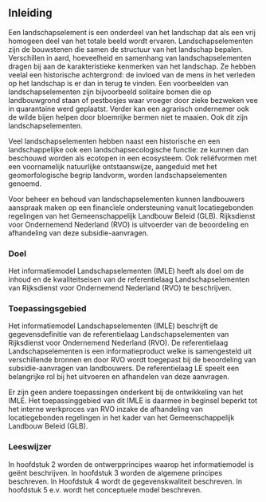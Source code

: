 Inleiding
---------

Een landschapselement is een onderdeel van het landschap dat als een vrij
homogeen deel van het totale beeld wordt ervaren. Landschapselementen zijn de
bouwstenen die samen de structuur van het landschap bepalen. Verschillen in
aard, hoeveelheid en samenhang van landschapselementen dragen bij aan de
karakteristieke kenmerken van het landschap. Ze hebben veelal een historische
achtergrond: de invloed van de mens in het verleden op het landschap is er dan
in terug te vinden. Een voorbeelden van landschapselementen zijn bijvoorbeeld 
solitaire bomen die op landbouwgrond staan of pestbosjes waar vroeger door zieke 
bezweken vee in quarantaine werd geplaatst. Verder kan een agrarisch ondernemer 
ook de wilde bijen helpen door bloemrijke bermen niet te maaien. Ook dit zijn landschapselementen.

Veel landschapselementen hebben naast een historische en een landschappelijke
ook een landschapsecologische functie: ze kunnen dan beschouwd worden als
ecotopen in een ecosysteem. Ook reliëfvormen met een voornamelijk natuurlijke
ontstaanswijze, aangeduid met het geomorfologische begrip landvorm, worden
landschapselementen genoemd.

Voor beheer en behoud van landschapselementen kunnen landbouwers aanspraak maken
op een financïele ondersteuning vanuit locatiegebonden regelingen van het
Gemeenschappelijk Landbouw Beleid (GLB). Rijksdienst voor Ondernemend Nederland
(RVO) is uitvoerder van de beoordeling en afhandeling van deze
subsidie-aanvragen.

### Doel

Het informatiemodel Landschapselementen (IMLE) heeft als doel om de inhoud en de
kwaliteitseisen van de referentielaag Landschapselementen van Rijksdienst voor
Ondernemend Nederland (RVO) te beschrijven.

### Toepassingsgebied

Het informatiemodel Landschapselementen (IMLE) beschrijft de gegevensdefinitie
van de referentielaag Landschapselementen van Rijksdienst voor Ondernemend
Nederland (RVO). De referentielaag Landschapselementen is een informatieproduct
welke is samengesteld uit verschillende bronnen en door RVO wordt toegepast bij
de beoordeling van subsidie-aanvragen van landbouwers. De referentielaag LE
speelt een belangrijke rol bij het uitvoeren en afhandelen van deze aanvragen.

Er zijn geen andere toepassingen onderkent bij de ontwikkeling van het IMLE. Het
toepassinggebied van dit IMLE is daarmee in beginsel beperkt tot het interne
werkproces van RVO inzake de afhandeling van locatiegebonden regelingen in het
kader van het Gemeenschappelijk Landbouw Beleid (GLB).

### Leeswijzer

In hoofdstuk 2 worden de ontwerpprincipes waarop het informatiemodel is geënt
beschrijven. In hoofdstuk 3 worden de algemene principes beschreven. In
Hoofdstuk 4 wordt de gegevenskwaliteit beschreven. In hoofdstuk 5 e.v. wordt het
conceptuele model beschreven.
